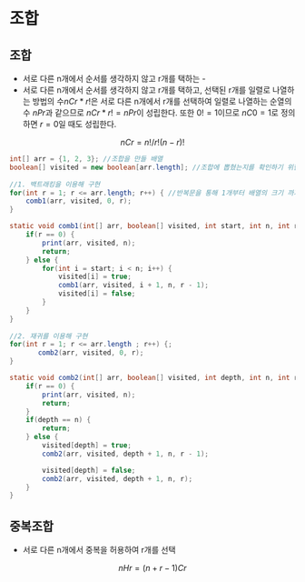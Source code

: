 # 조합

## 조합

- 서로 다른 n개에서 순서를 생각하지 않고 r개를 택하는 -
- 서로 다른 n개에서 순서를 생각하지 않고 r개를 택하고, 선택된 r개를 일렬로 나열하는 방법의 수$nCr *r!$은 서로 다른 n개에서 r개를 선택하여 일렬로 나열하는 순열의 수 $nPr$과 같으므로 $nCr *r! = nPr$이 성립한다. 또한 $0! = 1$이므로 $nC0=1$로 정의하면 $r=0$일 때도 성립한다.

$$
nCr = n!/r!(n-r)!
$$

```java
int[] arr = {1, 2, 3}; //조합을 만들 배열 
boolean[] visited = new boolean[arr.length]; //조합에 뽑혔는지를 확인하기 위한 배열 
 
//1. 백트래킹을 이용해 구현
for(int r = 1; r <= arr.length; r++) { //반복문을 통해 1개부터 배열의 크기 까지 r개를 뽑는다
	comb1(arr, visited, 0, r);
}

static void comb1(int[] arr, boolean[] visited, int start, int n, int r) {
	if(r == 0) {
		print(arr, visited, n);
		return;
	} else {
		for(int i = start; i < n; i++) {
			visited[i] = true;
			comb1(arr, visited, i + 1, n, r - 1);
			visited[i] = false;
		}
	}
}
        
//2. 재귀를 이용해 구현     
for(int r = 1; r <= arr.length ; r++) {;
       comb2(arr, visited, 0, r);
}

static void comb2(int[] arr, boolean[] visited, int depth, int n, int r) {
    if(r == 0) {
        print(arr, visited, n);
        return;
    }
    if(depth == n) {
        return;
    } else {
        visited[depth] = true;
        comb2(arr, visited, depth + 1, n, r - 1);

        visited[depth] = false;
        comb2(arr, visited, depth + 1, n, r);
    }
}
```

## 중복조합

- 서로 다른 n개에서 중복을 허용하여 r개를 선택

$$
nHr = (n+r-1)Cr
$$